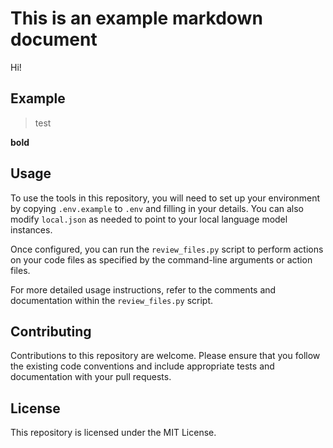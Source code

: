 # This is an example markdown document

Hi!

## Example

>test

**bold**

## Usage

To use the tools in this repository, you will need to set up your environment by copying `.env.example` to `.env` and filling in your details. You can also modify `local.json` as needed to point to your local language model instances.

Once configured, you can run the `review_files.py` script to perform actions on your code files as specified by the command-line arguments or action files.

For more detailed usage instructions, refer to the comments and documentation within the `review_files.py` script.

## Contributing

Contributions to this repository are welcome. Please ensure that you follow the existing code conventions and include appropriate tests and documentation with your pull requests.

## License

This repository is licensed under the MIT License.
